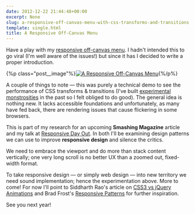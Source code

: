 ```yaml
---
date: 2012-12-22 21:44:48+00:00
excerpt: None
slug: a-responsive-off-canvas-menu-with-css-transforms-and-transitions
template: single.html
title: A Responsive Off-Canvas Menu
---
```


Have a play with my [responsive off-canvas menu](http://dbushell.com/demos/viewport/menu1/). I hadn't intended this to go viral (I'm well aware of the issues!) but since it has I decided to write a proper introduction.

{%p class="post__image"%}[![A Responsive Off-Canvas Menu](http://dbushell.com/wp-content/uploads/2012/12/off-canvas-menu.png)](http://dbushell.com/demos/viewport/menu1/){%/p%}

A couple of things to note — this was purely a technical demo to see the performance of CSS transforms & transitions (I've built [experimental monstrosities](http://dbushell.com/2012/05/15/pageshift-removing-the-refresh/) in the past so I felt obliged to do good). The general idea is nothing new. It lacks accessible foundations and unfortunately, as many have fed back, there are rendering issues that cause flickering in some browsers.

This is part of my research for an upcoming **Smashing Magazine** article and my talk at [Responsive Day Out](http://dbushell.com/2012/12/07/responsive-day-out/). In both I'll be examining design patterns we can use to improve **responsive design** and silence the critics.

We need to embrace the viewport and do more than stack content vertically; one very long scroll is no better UX than a zoomed out, fixed-width format.

To take responsive design — or simply web design — into new territory we need sound implementation; hence the experimentation above. More to come! For now I'll point to Siddharth Rao's article on [CSS3 vs jQuery Animations](http://dev.opera.com/articles/view/css3-vs-jquery-animations/) and Brad Frost's [Responsive Patterns](http://bradfrost.github.com/this-is-responsive/patterns.html) for further inspiration.

See you next year!
